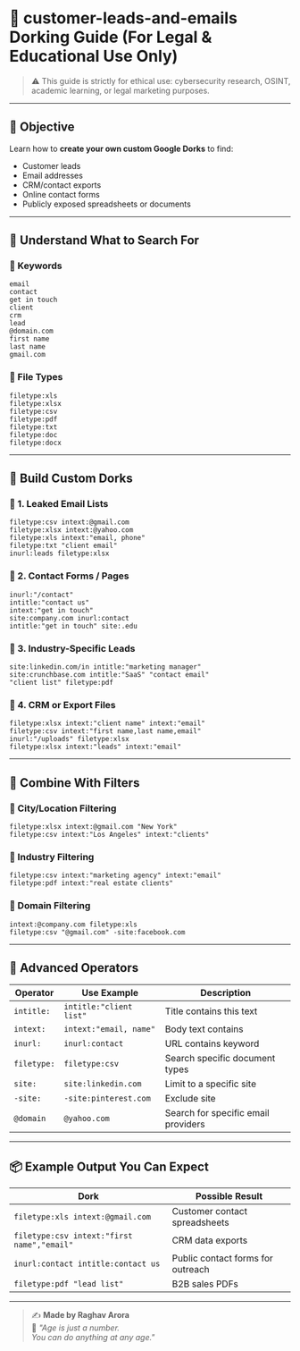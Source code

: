 # 🌟 customer-leads-and-emails Dorking Guide (For Legal & Educational Use Only)

> ⚠️ This guide is strictly for ethical use: cybersecurity research, OSINT, academic learning, or legal marketing purposes.

---

## 📘 Objective

Learn how to **create your own custom Google Dorks** to find:

* Customer leads
* Email addresses
* CRM/contact exports
* Online contact forms
* Publicly exposed spreadsheets or documents

---

## 🧠 Understand What to Search For

### 🔹 Keywords

```
email
contact
get in touch
client
crm
lead
@domain.com
first name
last name
gmail.com
```

### 🔹 File Types

```
filetype:xls
filetype:xlsx
filetype:csv
filetype:pdf
filetype:txt
filetype:doc
filetype:docx
```

---

## 🔨 Build Custom Dorks

### 🔹 1. Leaked Email Lists

```
filetype:csv intext:@gmail.com
filetype:xlsx intext:@yahoo.com
filetype:xls intext:"email, phone"
filetype:txt "client email"
inurl:leads filetype:xlsx
```

### 🔹 2. Contact Forms / Pages

```
inurl:"/contact"
intitle:"contact us"
intext:"get in touch"
site:company.com inurl:contact
intitle:"get in touch" site:.edu
```

### 🔹 3. Industry-Specific Leads

```
site:linkedin.com/in intitle:"marketing manager"
site:crunchbase.com intitle:"SaaS" "contact email"
"client list" filetype:pdf
```

### 🔹 4. CRM or Export Files

```
filetype:xlsx intext:"client name" intext:"email"
filetype:csv intext:"first name,last name,email"
inurl:"/uploads" filetype:xlsx
filetype:xlsx intext:"leads" intext:"email"
```

---

## 🧱 Combine With Filters

### 🔹 City/Location Filtering

```
filetype:xlsx intext:@gmail.com "New York"
filetype:csv intext:"Los Angeles" intext:"clients"
```

### 🔹 Industry Filtering

```
filetype:csv intext:"marketing agency" intext:"email"
filetype:pdf intext:"real estate clients"
```

### 🔹 Domain Filtering

```
intext:@company.com filetype:xls
filetype:csv "@gmail.com" -site:facebook.com
```

---

## 🧰 Advanced Operators

| Operator    | Use Example             | Description                         |
| ----------- | ----------------------- | ----------------------------------- |
| `intitle:`  | `intitle:"client list"` | Title contains this text            |
| `intext:`   | `intext:"email, name"`  | Body text contains                  |
| `inurl:`    | `inurl:contact`         | URL contains keyword                |
| `filetype:` | `filetype:csv`          | Search specific document types      |
| `site:`     | `site:linkedin.com`     | Limit to a specific site            |
| `-site:`    | `-site:pinterest.com`   | Exclude site                        |
| `@domain`   | `@yahoo.com`            | Search for specific email providers |

---

## 📦 Example Output You Can Expect

| Dork                                       | Possible Result                   |
| ------------------------------------------ | --------------------------------- |
| `filetype:xls intext:@gmail.com`           | Customer contact spreadsheets     |
| `filetype:csv intext:"first name","email"` | CRM data exports                  |
| `inurl:contact intitle:contact us`         | Public contact forms for outreach |
| `filetype:pdf "lead list"`                 | B2B sales PDFs                    |

---

> ✍️ **Made by Raghav Arora**  
> 💬 *"Age is just a number.*  
> *You can do anything at any age."*
